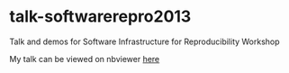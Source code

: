 talk-softwarerepro2013
======================

Talk and demos for Software Infrastructure for Reproducibility Workshop

My talk can be viewed on nbviewer [here](http://nbviewer.ipython.org/urls/raw.github.com/ellisonbg/talk-softwarerepro2013/master/SoftwareInfrastructure.ipynb)
